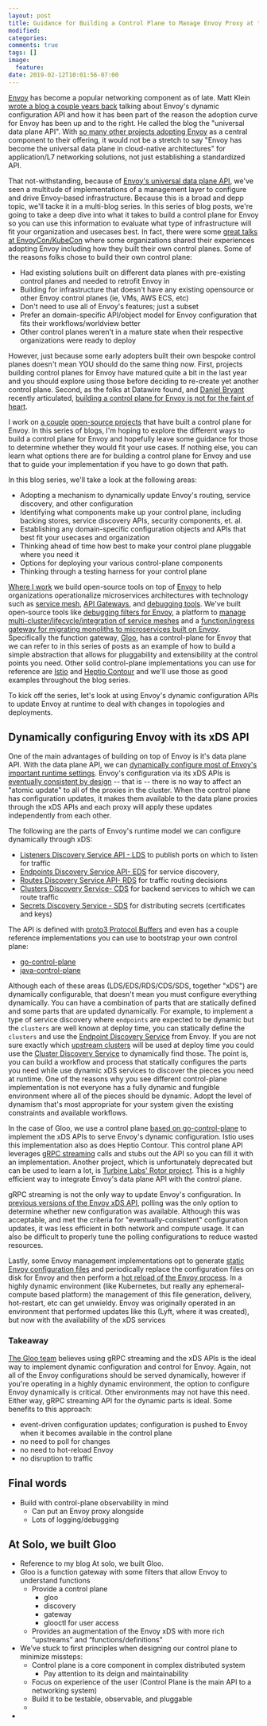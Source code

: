 ```yaml
---
layout: post
title: Guidance for Building a Control Plane to Manage Envoy Proxy at the edge, as a gateway, or in a mesh
modified:
categories: 
comments: true
tags: []
image:
  feature:
date: 2019-02-12T10:01:56-07:00
---
```


[Envoy](https://www.envoyproxy.io) has become a popular networking component as of late. Matt Klein [wrote a blog a couple years back](https://blog.envoyproxy.io/the-universal-data-plane-api-d15cec7a) talking about Envoy's dynamic configuration API and how it has been part of the reason the adoption curve for Envoy has been up and to the right. He called the blog the "universal data plane API". With [so many other projects adopting Envoy](https://www.envoyproxy.io/community) as a central component to their offering, it would not be a stretch to say "Envoy has become the universal data plane in cloud-native architectures" for application/L7 networking solutions, not just establishing a standardized API.

That not-withstanding, because of [Envoy's universal data plane API](https://blog.envoyproxy.io/the-universal-data-plane-api-d15cec7a), we've seen a multitude of implementations of a management layer to configure and drive Envoy-based infrastructure. Because this is a broad and depp topic, we'll tacke it in a multi-blog series. In this series of blog posts, we're going to take a deep dive into what it takes to build a control plane for Envoy so you can use this information to evaluate what type of infrastructure will fit your organization and usecases best. In fact, there were some [great talks at EnvoyCon/KubeCon](https://blog.envoyproxy.io/envoycon-recap-579d53576511) where some organizations shared their experiences adopting Envoy including how they built their own control planes. Some of the reasons folks chose to build their own control plane:

* Had existing solutions built on different data planes with pre-existing control planes and needed to retrofit Envoy in
* Building for infrastructure that doesn't have any existing opensource or other Envoy control planes (ie, VMs, AWS ECS, etc)
* Don't need to use all of Envoy's features; just a subset
* Prefer an domain-specific API/object model for Envoy configuration that fits their workflows/worldview better
* Other control planes weren't in a mature state when their respective organizations were ready to deploy

However, just because some early adopters built their own bespoke control planes doesn't mean YOU should do the same thing now. First, projects building control planes for Envoy have matured quite a bit in the last year and you should explore using those before deciding to re-create yet another control plane. Second, as the folks at Datawire found, and [Daniel Bryant](https://twitter.com/danielbryantuk) recently articulated, [building a control plane for Envoy is not for the faint of heart](https://www.infoq.com/articles/ambassador-api-gateway-kubernetes).

I work on [a couple](https://github.com/istio/istio) [open-source projects](https://github.com/solo-io/gloo) that have built a control plane for Envoy. In this series of blogs, I'm hoping to explore the different ways to build a control plane for Envoy and hopefully leave some guidance for those to determine whether they would fit your use cases. If nothing else, you can learn what options there are for building a control plane for Envoy and use that to guide your implementation if you have to go down that path. 

In this blog series, we'll take a look at the following areas:

* Adopting a mechanism to dynamically update Envoy's routing, service discovery, and other configuration
* Identifying what components make up your control plane, including backing stores, service discovery APIs, security components, et. al.
* Establishing any domain-specific configuration objects and APIs that best fit your usecases and organization
* Thinking ahead of time how best to make your control plane pluggable where you need it
* Options for deploying your various control-plane components
* Thinking through a testing harness for your control plane

[Where I work](https://www.solo.io) we build open-source tools on top of [Envoy](https://www.envoyproxy.io) to help organizations operationalize microservices architectures with technology such as [service mesh](https://github.com/solo-io/supergloo/), [API Gateways](https://github.com/solo-io/gloo), and [debugging tools](https://github.com/solo-io/squash). We've built open-source tools like [debugging filters for Envoy](https://www.envoyproxy.io/docs/envoy/latest/configuration/http_filters/squash_filter), a platform to [manage multi-cluster/lifecycle/integration of service meshes](https://github.com/solo-io/supergloo) and a [function/ingress gateway for migrating monoliths to microservices built on Envoy](https://github.com/solo-io/gloo). Specifically the function gateway, [Gloo](https://gloo.solo.io), has a control-plane for Envoy that we can refer to in this series of posts as an example of how to build a simple abstraction that allows for pluggability and extensibility at the control points you need. Other solid control-plane implementations you can use for reference are [Istio](https://istio.io) and [Heptio Contour](https://github.com/heptio/contour) and we'll use those as good examples throughout the blog series.

To kick off the series, let's look at using Envoy's dynamic configuration APIs to update Envoy at runtime to deal with changes in topologies and deployments.

## Dynamically configuring Envoy with its xDS API

One of the main advantages of building on top of Envoy is it's data plane API. With the data plane API, we can [dynamically configure most of Envoy's important runtime settings](https://www.envoyproxy.io/docs/envoy/v1.9.0/intro/arch_overview/dynamic_configuration). Envoy's configuration via its xDS APIs is [eventually consistent by design](https://blog.envoyproxy.io/embracing-eventual-consistency-in-soa-networking-32a5ee5d443d) -- that is -- there is no way to affect an "atomic update" to all of the proxies in the cluster. When the control plane has configuration updates, it makes them available to the data plane proxies through the xDS APIs and each proxy will apply these updates independently from each other. 

The following are the parts of Envoy's runtime model we can configure dynamically through xDS:

* [Listeners Discovery Service API - LDS](https://www.envoyproxy.io/docs/envoy/v1.9.0/configuration/listeners/lds#config-listeners-lds) to publish ports on which to listen for traffic
* [Endpoints Discovery Service API- EDS](https://www.envoyproxy.io/docs/envoy/v1.9.0/api-v2/api/v2/eds.proto#envoy-api-file-envoy-api-v2-eds-proto) for service discovery, 
* [Routes Discovery Service API- RDS](https://www.envoyproxy.io/docs/envoy/v1.9.0/configuration/http_conn_man/rds#config-http-conn-man-rds) for traffic routing decisions 
* [Clusters Discovery Service- CDS](https://www.envoyproxy.io/docs/envoy/v1.9.0/configuration/cluster_manager/cds#config-cluster-manager-cds) for backend services to which we can route traffic
* [Secrets Discovery Service - SDS](https://www.envoyproxy.io/docs/envoy/v1.9.0/configuration/secret) for distributing secrets (certificates and keys)

The API is defined with [proto3 Protocol Buffers](https://www.envoyproxy.io/docs/envoy/v1.9.0/configuration/overview/v2_overview#config-overview-v2) and even has a couple reference implementations you can use to bootstrap your own control plane:

* [go-control-plane](https://github.com/envoyproxy/go-control-plane)
* [java-control-plane](https://github.com/envoyproxy/java-control-plane)

Although each of these areas (LDS/EDS/RDS/CDS/SDS, together "xDS") are dynamically configurable, that doesn't mean you must configure everything dynamically. You can have a combination of parts that are statically defined and some parts that are updated dynamically. For example, to implement a type of service discovery where `endpoints` are expected to be dynamic but the `clusters` are well known at deploy time, you can statically define the `clusters` and use the [Endpoint Discovery Service](https://www.envoyproxy.io/docs/envoy/v1.9.0/api-v2/api/v2/eds.proto#envoy-api-file-envoy-api-v2-eds-proto) from Envoy. If you are not sure exactly which [upstream clusters](https://www.envoyproxy.io/docs/envoy/v1.9.0/intro/arch_overview/terminology) will be used at deploy time you could use the [Cluster Discovery Service](https://www.envoyproxy.io/docs/envoy/v1.9.0/configuration/cluster_manager/cds#config-cluster-manager-cds) to dynamically find those. The point is, you can build a workflow and process that statically configures the parts you need while use dynamic xDS services to discover the pieces you need at runtime. One of the reasons why you see different control-plane implementation is not everyone has a fully dynamic and fungible environment where all of the pieces should be dynamic. Adopt the level of dynamism that's most appropriate for your system given the existing constraints and available workflows. 

In the case of Gloo, we use a control plane [based on go-control-plane](https://github.com/solo-io/gloo/blob/ac3bddf202423b297fb909eb6eff498745a8c015/projects/gloo/pkg/xds/envoy.go#L76) to implement the xDS APIs to serve Envoy's dynamic configuration. Istio uses this implementation also as does Heptio Contour. This control plane API leverages [gRPC streaming](https://grpc.io/docs/guides/concepts.html#server-streaming-rpc) calls and stubs out the API so you can fill it with an implementation. Another project, which is unfortunately deprecated but can be used to learn a lot, is [Turbine Labs' Rotor project](https://github.com/turbinelabs/rotor).  This is a highly efficient way to integrate Envoy's data plane API with the control plane. 

gRPC streaming is not the only way to update Envoy's configuration. In [previous versions of the Envoy xDS API](https://www.envoyproxy.io/docs/envoy/v1.5.0/api-v1/api), polling was the only option to determine whether new configuration was available. Although this was acceptable, and met the criteria for "eventually-consistent" configuration updates, it was less efficient in both network and compute usage. It can also be difficult to properly tune the polling configurations to reduce wasted resources. 

Lastly, some Envoy management implementations opt to generate [static Envoy configuration files](https://www.envoyproxy.io/docs/envoy/latest/configuration/overview/v2_overview#static) and periodically replace the configuration files on disk for Envoy and then perform a [hot reload of the Envoy process](https://blog.envoyproxy.io/envoy-hot-restart-1d16b14555b5). In a highly dynamic environment (like Kubernetes, but really any ephemeral-compute based platform) the management of this file generation, delivery, hot-restart, etc can get unwieldy. Envoy was originally operated in an environment that performed updates like this (Lyft, where it was created), but now with the availability of the xDS services

### Takeaway
[The Gloo team](https://github.com/solo-io/gloo/graphs/contributors) believes using gRPC streaming and the xDS APIs is the ideal way to implement dynamic configuration and control for Envoy. Again, not all of the Envoy configurations should be served dynamically, however if you're operating in a highly dynamic environment, the option to configure Envoy dynamically is critical. Other environments may not have this need. Either way, gRPC streaming API for the dynamic parts is ideal.  Some benefits to this approach:

* event-driven configuration updates; configuration is pushed to Envoy when it becomes available in the control plane
* no need to poll for changes
* no need to hot-reload Envoy
* no disruption to traffic















## Final words

* Build with control-plane observability in mind
    * Can put an Envoy proxy alongside
    * Lots of logging/debugging


## At Solo, we built Gloo    

* Reference to my blog
At solo, we built Gloo.
* Gloo is a function gateway with some filters that allow Envoy to understand functions
    * Provide a control plane
        * gloo
        * discovery
        * gateway
        * glooctl for user access
    * Provides an augmentation of the Envoy xDS with more rich “upstreams” and “functions/definitions"
* We’ve stuck to first principles when designing our control plane to minimize missteps:
    * Control plane is a core component in complex distributed system
        * Pay attention to its deign and maintainability
    * Focus on experience of the user (Control Plane is the main API to a networking system)
    * Build it to be testable, observable, and pluggable
    * 
*     









